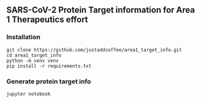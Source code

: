 ## SARS-CoV-2 Protein Target information for Area 1 Therapeutics effort

### Installation

```
git clone https://github.com/justaddcoffee/area1_target_info.git
cd area1_target_info
python -m venv venv
pip install -r requirements.txt
```

### Generate protein target info
```
jupyter notebook
```


